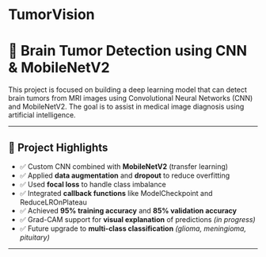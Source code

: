 # TumorVision

# 🧠 Brain Tumor Detection using CNN & MobileNetV2

This project is focused on building a deep learning model that can detect brain tumors from MRI images using Convolutional Neural Networks (CNN) and MobileNetV2. The goal is to assist in medical image diagnosis using artificial intelligence.

---

## 🚀 Project Highlights

- ✅ Custom CNN combined with **MobileNetV2** (transfer learning)
- ✅ Applied **data augmentation** and **dropout** to reduce overfitting
- ✅ Used **focal loss** to handle class imbalance
- ✅ Integrated **callback functions** like ModelCheckpoint and ReduceLROnPlateau
- ✅ Achieved **95% training accuracy** and **85% validation accuracy**
- ✅ Grad-CAM support for **visual explanation** of predictions *(in progress)*
- ✅ Future upgrade to **multi-class classification** *(glioma, meningioma, pituitary)*

---



